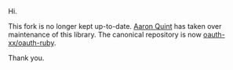 Hi.

This fork is no longer kept up-to-date. [Aaron Quint](https://github.com/quirkey) has taken over
maintenance of this library. The canonical repository is now
[oauth-xx/oauth-ruby](https://github.com/oauth-xx/oauth-ruby).

Thank you.
